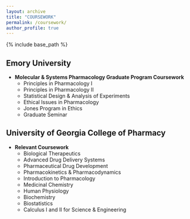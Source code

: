 ```yaml
---
layout: archive
title: "COURSEWORK"
permalink: /coursework/
author_profile: true
---
```


{% include base_path %}


## Emory University ##

* **Molecular & Systems Pharmacology Graduate Program Coursework**
  * Principles in Pharmacology I
  * Principles in Pharmacology II
  * Statistical Design & Analysis of Experiments
  * Ethical Issues in Pharmacology 
  * Jones Program in Ethics 
  * Graduate Seminar
 

## University of Georgia College of Pharmacy ##

* **Relevant Coursework**
  * Biological Therapeutics
  * Advanced Drug Delivery Systems
  * Pharmaceutical Drug Development
  * Pharmacokinetics & Pharmacodynamics
  * Introduction to Pharmacology
  * Medicinal Chemistry
  * Human Physiology
  * Biochemistry
  * Biostatistics
  * Calculus I and II for Science & Engineering
